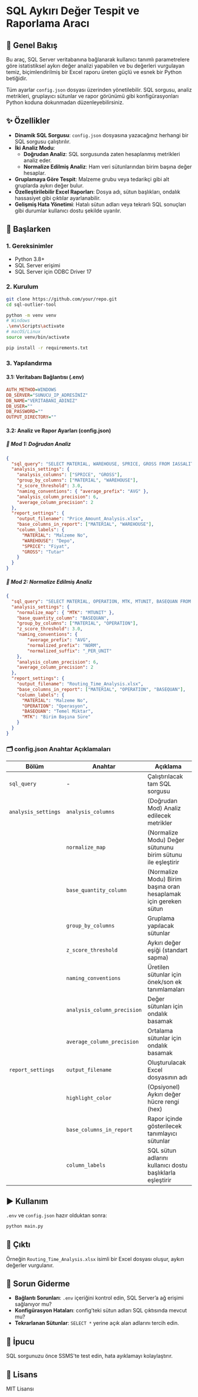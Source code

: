 
# SQL Aykırı Değer Tespit ve Raporlama Aracı

## 📖 Genel Bakış
Bu araç, SQL Server veritabanına bağlanarak kullanıcı tanımlı parametrelere göre istatistiksel aykırı değer analizi yapabilen ve bu değerleri vurgulayan temiz, biçimlendirilmiş bir Excel raporu üreten güçlü ve esnek bir Python betiğidir.

Tüm ayarlar `config.json` dosyası üzerinden yönetilebilir. SQL sorgusu, analiz metrikleri, gruplayıcı sütunlar ve rapor görünümü gibi konfigürasyonları Python koduna dokunmadan düzenleyebilirsiniz.

## ✨ Özellikler

- **Dinamik SQL Sorgusu**: `config.json` dosyasına yazacağınız herhangi bir SQL sorgusu çalıştırılır.
- **İki Analiz Modu**:
  - **Doğrudan Analiz**: SQL sorgusunda zaten hesaplanmış metrikleri analiz eder.
  - **Normalize Edilmiş Analiz**: Ham veri sütunlarından birim başına değer hesaplar.
- **Gruplamaya Göre Tespit**: Malzeme grubu veya tedarikçi gibi alt gruplarda aykırı değer bulur.
- **Özelleştirilebilir Excel Raporları**: Dosya adı, sütun başlıkları, ondalık hassasiyet gibi çıktılar ayarlanabilir.
- **Gelişmiş Hata Yönetimi**: Hatalı sütun adları veya tekrarlı SQL sonuçları gibi durumlar kullanıcı dostu şekilde uyarılır.

## 🚀 Başlarken

### 1. Gereksinimler
- Python 3.8+
- SQL Server erişimi
- SQL Server için ODBC Driver 17

### 2. Kurulum

```bash
git clone https://github.com/your/repo.git
cd sql-outlier-tool

python -m venv venv
# Windows
.\env\Scripts\activate
# macOS/Linux
source venv/bin/activate

pip install -r requirements.txt
```

### 3. Yapılandırma

#### 3.1: Veritabanı Bağlantısı (.env)

```ini
AUTH_METHOD=WINDOWS
DB_SERVER="SUNUCU_IP_ADRESİNİZ"
DB_NAME="VERITABANI_ADINIZ"
DB_USER=""
DB_PASSWORD=""
OUTPUT_DIRECTORY=""
```

#### 3.2: Analiz ve Rapor Ayarları (config.json)

##### 🔹 Mod 1: Doğrudan Analiz

```json
{
  "sql_query": "SELECT MATERIAL, WAREHOUSE, SPRICE, GROSS FROM IASSALITEM WHERE ...",
  "analysis_settings": {
    "analysis_columns": ["SPRICE", "GROSS"],
    "group_by_columns": ["MATERIAL", "WAREHOUSE"],
    "z_score_threshold": 3.0,
    "naming_conventions": { "average_prefix": "AVG" },
    "analysis_column_precision": 6,
    "average_column_precision": 2
  },
  "report_settings": {
    "output_filename": "Price_Amount_Analysis.xlsx",
    "base_columns_in_report": ["MATERIAL", "WAREHOUSE"],
    "column_labels": {
      "MATERIAL": "Malzeme No",
      "WAREHOUSE": "Depo",
      "SPRICE": "Fiyat",
      "GROSS": "Tutar"
    }
  }
}
```

##### 🔹 Mod 2: Normalize Edilmiş Analiz

```json
{
  "sql_query": "SELECT MATERIAL, OPERATION, MTK, MTUNIT, BASEQUAN FROM IASROU WHERE ...",
  "analysis_settings": {
    "normalize_map": { "MTK": "MTUNIT" },
    "base_quantity_column": "BASEQUAN",
    "group_by_columns": ["MATERIAL", "OPERATION"],
    "z_score_threshold": 3.0,
    "naming_conventions": {
        "average_prefix": "AVG",
        "normalized_prefix": "NORM",
        "normalized_suffix": "_PER_UNIT"
    },
    "analysis_column_precision": 6,
    "average_column_precision": 2
  },
  "report_settings": {
    "output_filename": "Routing_Time_Analysis.xlsx",
    "base_columns_in_report": ["MATERIAL", "OPERATION", "BASEQUAN"],
    "column_labels": {
      "MATERIAL": "Malzeme No",
      "OPERATION": "Operasyon",
      "BASEQUAN": "Temel Miktar",
      "MTK": "Birim Başına Süre"
    }
  }
}
```

### 🗂 config.json Anahtar Açıklamaları

| Bölüm             | Anahtar                     | Açıklama |
|------------------|-----------------------------|----------|
| `sql_query`       | -                           | Çalıştırılacak tam SQL sorgusu |
| `analysis_settings` | `analysis_columns`        | (Doğrudan Mod) Analiz edilecek metrikler |
|                   | `normalize_map`            | (Normalize Modu) Değer sütununu birim sütunu ile eşleştirir |
|                   | `base_quantity_column`     | (Normalize Modu) Birim başına oran hesaplamak için gereken sütun |
|                   | `group_by_columns`         | Gruplama yapılacak sütunlar |
|                   | `z_score_threshold`        | Aykırı değer eşiği (standart sapma) |
|                   | `naming_conventions`       | Üretilen sütunlar için önek/son ek tanımlamaları |
|                   | `analysis_column_precision` | Değer sütunları için ondalık basamak |
|                   | `average_column_precision` | Ortalama sütunlar için ondalık basamak |
| `report_settings` | `output_filename`          | Oluşturulacak Excel dosyasının adı |
|                   | `highlight_color`          | (Opsiyonel) Aykırı değer hücre rengi (hex) |
|                   | `base_columns_in_report`   | Rapor içinde gösterilecek tanımlayıcı sütunlar |
|                   | `column_labels`            | SQL sütun adlarını kullanıcı dostu başlıklarla eşleştirir |

## ▶️ Kullanım

`.env` ve `config.json` hazır olduktan sonra:

```bash
python main.py
```

## 📄 Çıktı

Örneğin `Routing_Time_Analysis.xlsx` isimli bir Excel dosyası oluşur, aykırı değerler vurgulanır.

## 🔧 Sorun Giderme

- **Bağlantı Sorunları**: `.env` içeriğini kontrol edin, SQL Server’a ağ erişimi sağlanıyor mu?
- **Konfigürasyon Hataları**: config’teki sütun adları SQL çıktısında mevcut mu?
- **Tekrarlanan Sütunlar**: `SELECT *` yerine açık alan adlarını tercih edin.

## 🧪 İpucu

SQL sorgunuzu önce SSMS'te test edin, hata ayıklamayı kolaylaştırır.

## 📜 Lisans

MIT Lisansı
